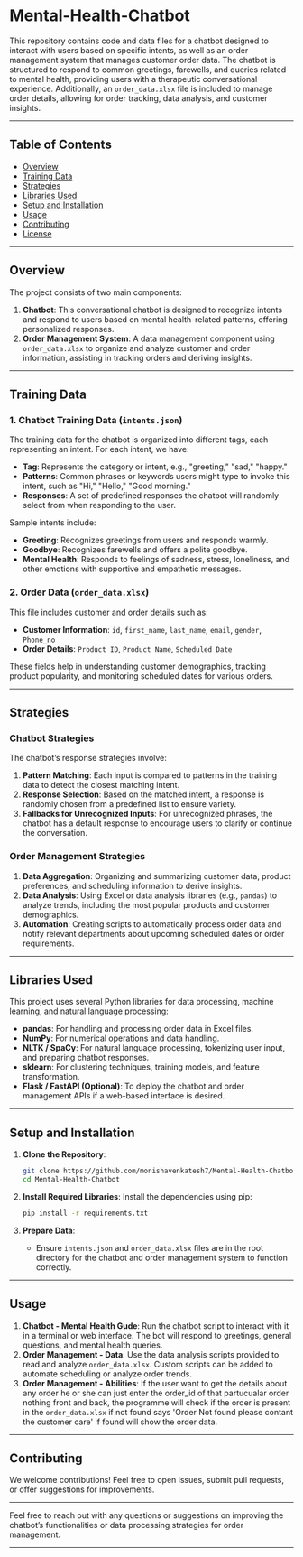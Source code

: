# Mental-Health-Chatbot

This repository contains code and data files for a chatbot designed to interact with users based on specific intents, as well as an order management system that manages customer order data. The chatbot is structured to respond to common greetings, farewells, and queries related to mental health, providing users with a therapeutic conversational experience. Additionally, an `order_data.xlsx` file is included to manage order details, allowing for order tracking, data analysis, and customer insights.

---

## Table of Contents

- [Overview](#overview)
- [Training Data](#training-data)
- [Strategies](#strategies)
- [Libraries Used](#libraries-used)
- [Setup and Installation](#setup-and-installation)
- [Usage](#usage)
- [Contributing](#contributing)
- [License](#license)

---

## Overview

The project consists of two main components:

1. **Chatbot**: This conversational chatbot is designed to recognize intents and respond to users based on mental health-related patterns, offering personalized responses.
2. **Order Management System**: A data management component using `order_data.xlsx` to organize and analyze customer and order information, assisting in tracking orders and deriving insights.

---

## Training Data

### 1. Chatbot Training Data (`intents.json`)

The training data for the chatbot is organized into different tags, each representing an intent. For each intent, we have:
- **Tag**: Represents the category or intent, e.g., "greeting," "sad," "happy."
- **Patterns**: Common phrases or keywords users might type to invoke this intent, such as "Hi," "Hello," "Good morning."
- **Responses**: A set of predefined responses the chatbot will randomly select from when responding to the user.

Sample intents include:
- **Greeting**: Recognizes greetings from users and responds warmly.
- **Goodbye**: Recognizes farewells and offers a polite goodbye.
- **Mental Health**: Responds to feelings of sadness, stress, loneliness, and other emotions with supportive and empathetic messages.

### 2. Order Data (`order_data.xlsx`)

This file includes customer and order details such as:
- **Customer Information**: `id`, `first_name`, `last_name`, `email`, `gender`, `Phone_no`
- **Order Details**: `Product ID`, `Product Name`, `Scheduled Date`

These fields help in understanding customer demographics, tracking product popularity, and monitoring scheduled dates for various orders.

---

## Strategies

### Chatbot Strategies

The chatbot’s response strategies involve:
1. **Pattern Matching**: Each input is compared to patterns in the training data to detect the closest matching intent.
2. **Response Selection**: Based on the matched intent, a response is randomly chosen from a predefined list to ensure variety.
3. **Fallbacks for Unrecognized Inputs**: For unrecognized phrases, the chatbot has a default response to encourage users to clarify or continue the conversation.

### Order Management Strategies

1. **Data Aggregation**: Organizing and summarizing customer data, product preferences, and scheduling information to derive insights.
2. **Data Analysis**: Using Excel or data analysis libraries (e.g., `pandas`) to analyze trends, including the most popular products and customer demographics.
3. **Automation**: Creating scripts to automatically process order data and notify relevant departments about upcoming scheduled dates or order requirements.

---

## Libraries Used

This project uses several Python libraries for data processing, machine learning, and natural language processing:

- **pandas**: For handling and processing order data in Excel files.
- **NumPy**: For numerical operations and data handling.
- **NLTK / SpaCy**: For natural language processing, tokenizing user input, and preparing chatbot responses.
- **sklearn**: For clustering techniques, training models, and feature transformation.
- **Flask / FastAPI (Optional)**: To deploy the chatbot and order management APIs if a web-based interface is desired.

---

## Setup and Installation

1. **Clone the Repository**:
   ```bash
   git clone https://github.com/monishavenkatesh7/Mental-Health-Chatbot
   cd Mental-Health-Chatbot
   ```

2. **Install Required Libraries**:
   Install the dependencies using pip:
   ```bash
   pip install -r requirements.txt
   ```

3. **Prepare Data**:
   - Ensure `intents.json` and `order_data.xlsx` files are in the root directory for the chatbot and order management system to function correctly.

---

## Usage

1. **Chatbot - Mental Health Gude**: Run the chatbot script to interact with it in a terminal or web interface. The bot will respond to greetings, general questions, and mental health queries.
3. **Order Management - Data**: Use the data analysis scripts provided to read and analyze `order_data.xlsx`. Custom scripts can be added to automate scheduling or analyze order trends.
4. **Order Management - Abilities**: If the user want to get the details about any order he or she can just enter the order_id of that partucualar order nothing front and back, the programme will check if the order is present in the `order_data.xlsx` if not found says 'Order Not found please contant the customer care' if found will show the order data.

---

## Contributing

We welcome contributions! Feel free to open issues, submit pull requests, or offer suggestions for improvements.

---

Feel free to reach out with any questions or suggestions on improving the chatbot’s functionalities or data processing strategies for order management.

---

